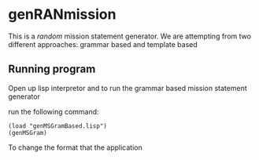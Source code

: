 # genRANmission
This is a *random* mission statement generator. We are attempting from two different approaches: grammar based and template based

## Running program
Open up lisp interpretor and to run the grammar based mission statement generator  

run the following command:
```
(load "genMSGramBased.lisp")
(genMSGram)
```

To change the format that the application
